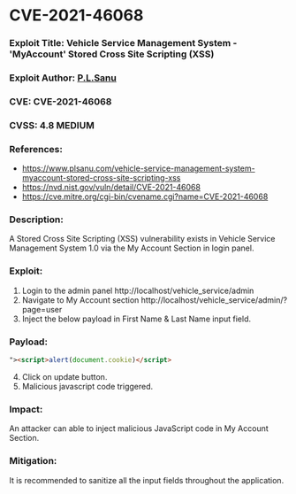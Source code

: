 # CVE-2021-46068

### Exploit Title: Vehicle Service Management System - 'MyAccount' Stored Cross Site Scripting (XSS)
### Exploit Author: <a href="https://www.plsanu.com">P.L.Sanu</a>
### CVE: CVE-2021-46068
### CVSS: 4.8 MEDIUM
### References: 
- https://www.plsanu.com/vehicle-service-management-system-myaccount-stored-cross-site-scripting-xss
- https://nvd.nist.gov/vuln/detail/CVE-2021-46068
- https://cve.mitre.org/cgi-bin/cvename.cgi?name=CVE-2021-46068

### Description:
A Stored Cross Site Scripting (XSS) vulnerability exists in Vehicle Service Management System 1.0 via the My Account Section in login panel.

### Exploit:
1. Login to the admin panel http://localhost/vehicle_service/admin
2. Navigate to My Account section http://localhost/vehicle_service/admin/?page=user
3. Inject the below payload in First Name & Last Name input field.

### Payload:
```html
"><script>alert(document.cookie)</script>
```

4. Click on update button.
5. Malicious javascript code triggered.

### Impact:
An attacker can able to inject malicious JavaScript code in My Account Section.

### Mitigation:
It is recommended to sanitize all the input fields throughout the application.
